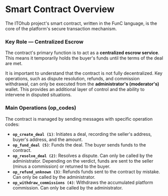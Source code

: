 # Smart Contract Overview

The ITOhub project's smart contract, written in the FunC language, is the core of the platform's secure transaction mechanism.

### Key Role — Centralized Escrow

The contract's primary function is to act as a **centralized escrow service**. This means it temporarily holds the buyer's funds until the terms of the deal are met.

It is important to understand that the contract is not fully decentralized. Key operations, such as dispute resolution, refunds, and commission withdrawal, can only be executed from the **administrator's (moderator's)** wallet. This provides an additional layer of control and the ability to intervene in disputed situations.

### Main Operations (op_codes)

The contract is managed by sending messages with specific operation codes:

* **`op_create_deal (1)`**: Initiates a deal, recording the seller's address, buyer's address, and the amount.
* **`op_fund_deal (5)`**: Funds the deal. The buyer sends funds to the contract.
* **`op_resolve_deal (2)`**: Resolves a dispute. Can only be called by the administrator. Depending on the verdict, funds are sent to the seller (minus a commission) or returned to the buyer.
* **`op_refund_unknown (3)`**: Refunds funds sent to the contract by mistake. Can only be called by the administrator.
* **`op_withdraw_commissions (4)`**: Withdraws the accumulated platform commission. Can only be called by the administrator.